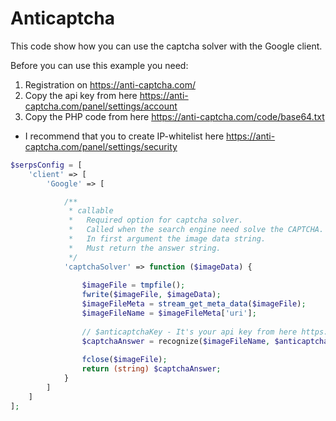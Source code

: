 Anticaptcha
============

This code show how you can use the captcha solver with the Google client.

Before you can use this example you need:

1.  Registration on https://anti-captcha.com/
2.  Copy the api key from here https://anti-captcha.com/panel/settings/account
3.  Copy the PHP code from here https://anti-captcha.com/code/base64.txt

* I recommend that you to create IP-whitelist here https://anti-captcha.com/panel/settings/security

```php
$serpsConfig = [
    'client' => [
        'Google' => [

            /**
             * callable  
             *   Required option for captcha solver.
             *   Called when the search engine need solve the CAPTCHA.
             *   In first argument the image data string.
             *   Must return the answer string.
             */
            'captchaSolver' => function ($imageData) {
            
                $imageFile = tmpfile();
                fwrite($imageFile, $imageData);
                $imageFileMeta = stream_get_meta_data($imageFile);
                $imageFileName = $imageFileMeta['uri'];
                
                // $anticaptchaKey - It's your api key from here https://anti-captcha.com/panel/settings/account
                $captchaAnswer = recognize($imageFileName, $anticaptchaKey, false);
                
                fclose($imageFile);
                return (string) $captchaAnswer;
            }
        ]
    ]
];

```

